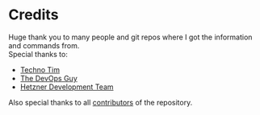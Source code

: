 # Credits
Huge thank you to many people and git repos where I got the information and commands from.  
Special thanks to:

  * [Techno Tim](https://github.com/techno-tim)
  * [The DevOps Guy](https://github.com/marcel-dempers)
  * [Hetzner Development Team](https://github.com/hetznercloud/)

Also special thanks to all [contributors](https://github.com/simonostendorf/k3s-hetzner/graphs/contributors) of the repository. 